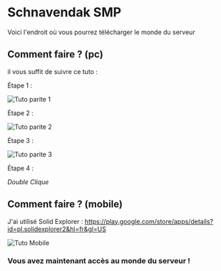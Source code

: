 
# Schnavendak SMP

Voici l'endroit où vous pourrez télécharger le monde du serveur




## Comment faire ? (pc)

il vous suffit de suivre ce tuto :

Étape 1 :

![Tuto parite 1](https://github.com/Leyort/Schnavendak-SMP/assets/106246649/96d097c1-307b-4060-8e72-40495b0a42ee)

Étape 2 :

![Tuto parite 2](https://github.com/Leyort/Schnavendak-SMP/assets/106246649/b713d60d-559e-4375-ae56-8d9632e3b510)

Étape 3 :

![Tuto parite 3](https://github.com/Leyort/Schnavendak-SMP/assets/106246649/2775e6a8-14da-4164-8b85-d5830f02702a)

Étape 4 :

*Double Clique*


## Comment faire ? (mobile)

J'ai utilisé Solid Explorer : https://play.google.com/store/apps/details?id=pl.solidexplorer2&hl=fr&gl=US

![Tuto Mobile](https://github.com/Leyort/Schnavendak-SMP/assets/106246649/18b7f61b-a092-4358-acf9-504a072c8d88)




### Vous avez maintenant accès au monde du serveur !
